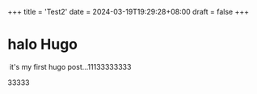 +++
title = 'Test2'
date = 2024-03-19T19:29:28+08:00
draft = false
+++

# halo Hugo
​
it's my first hugo post...11133333333

33333

